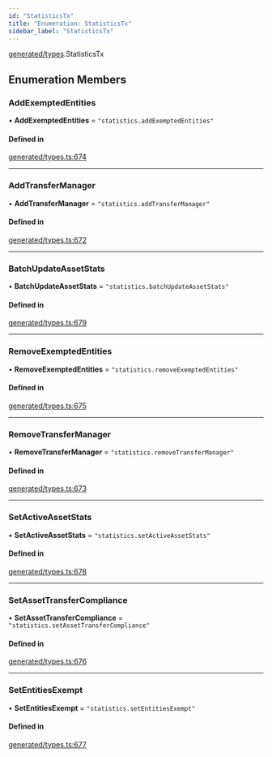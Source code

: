 ```yaml
---
id: "StatisticsTx"
title: "Enumeration: StatisticsTx"
sidebar_label: "StatisticsTx"
---
```


[generated/types](../../../../modules/Generated/Types/Types.md).StatisticsTx

## Enumeration Members

### AddExemptedEntities

• **AddExemptedEntities** = ``"statistics.addExemptedEntities"``

#### Defined in

[generated/types.ts:674](https://github.com/PolymeshAssociation/polymesh-sdk/blob/d4e2c127f/src/generated/types.ts#L674)

___

### AddTransferManager

• **AddTransferManager** = ``"statistics.addTransferManager"``

#### Defined in

[generated/types.ts:672](https://github.com/PolymeshAssociation/polymesh-sdk/blob/d4e2c127f/src/generated/types.ts#L672)

___

### BatchUpdateAssetStats

• **BatchUpdateAssetStats** = ``"statistics.batchUpdateAssetStats"``

#### Defined in

[generated/types.ts:679](https://github.com/PolymeshAssociation/polymesh-sdk/blob/d4e2c127f/src/generated/types.ts#L679)

___

### RemoveExemptedEntities

• **RemoveExemptedEntities** = ``"statistics.removeExemptedEntities"``

#### Defined in

[generated/types.ts:675](https://github.com/PolymeshAssociation/polymesh-sdk/blob/d4e2c127f/src/generated/types.ts#L675)

___

### RemoveTransferManager

• **RemoveTransferManager** = ``"statistics.removeTransferManager"``

#### Defined in

[generated/types.ts:673](https://github.com/PolymeshAssociation/polymesh-sdk/blob/d4e2c127f/src/generated/types.ts#L673)

___

### SetActiveAssetStats

• **SetActiveAssetStats** = ``"statistics.setActiveAssetStats"``

#### Defined in

[generated/types.ts:678](https://github.com/PolymeshAssociation/polymesh-sdk/blob/d4e2c127f/src/generated/types.ts#L678)

___

### SetAssetTransferCompliance

• **SetAssetTransferCompliance** = ``"statistics.setAssetTransferCompliance"``

#### Defined in

[generated/types.ts:676](https://github.com/PolymeshAssociation/polymesh-sdk/blob/d4e2c127f/src/generated/types.ts#L676)

___

### SetEntitiesExempt

• **SetEntitiesExempt** = ``"statistics.setEntitiesExempt"``

#### Defined in

[generated/types.ts:677](https://github.com/PolymeshAssociation/polymesh-sdk/blob/d4e2c127f/src/generated/types.ts#L677)
